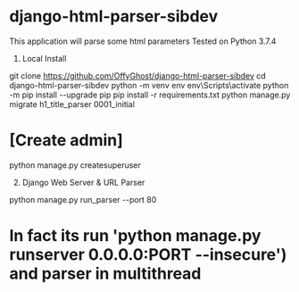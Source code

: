 # django-html-parser-sibdev
This application will parse some html parameters
Tested on Python 3.7.4

1. Local Install

git clone https://github.com/OffyGhost/django-html-parser-sibdev
cd django-html-parser-sibdev
python -m venv env
env\Scripts\activate
python -m pip install --upgrade pip
pip install -r requirements.txt
python manage.py migrate h1_title_parser 0001_initial

# [Create admin]
python manage.py createsuperuser

2. Django Web Server & URL Parser

python manage.py run_parser --port 80
# In fact its run 'python manage.py runserver 0.0.0.0:PORT --insecure') and parser in multithread